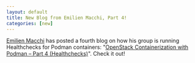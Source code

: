 ```yaml
---
layout: default
title: New Blog from Emilien Macchi, Part 4!
categories: [new]
---
```

[Emilien Macchi](https://twitter.com/EmilienMacchi) has posted a fourth blog on how his group is running Healthchecks for Podman containers: "[OpenStack Containerization with Podman – Part 4 (Healthchecks)](https://my1.fr/blog/openstack-containerization-with-podman-part-4-healthchecks/)". Check it out!
